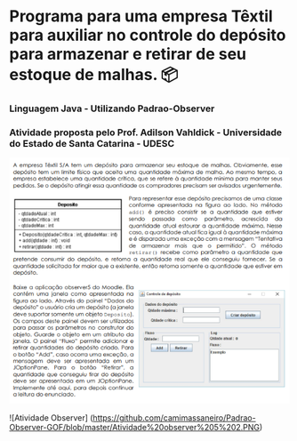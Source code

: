 # Programa para uma empresa Têxtil para auxiliar no controle do depósito para armazenar e retirar de seu estoque de malhas. :package:

### Linguagem Java - Utilizando Padrao-Observer

### Atividade proposta pelo Prof. Adilson Vahldick - Universidade do Estado de Santa Catarina - UDESC

![Atividade Observer](https://github.com/camimassaneiro/Padrao-Observer-GOF/blob/master/atividade%20obsrver%205%201.PNG)

![Atividade Observer] (https://github.com/camimassaneiro/Padrao-Observer-GOF/blob/master/Atividade%20observer%205%202.PNG)
